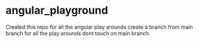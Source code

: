 # angular_playground

Created this repo for all the angular play arounds
create a branch from main branch for all the play arounds
dont touch on main branch.

